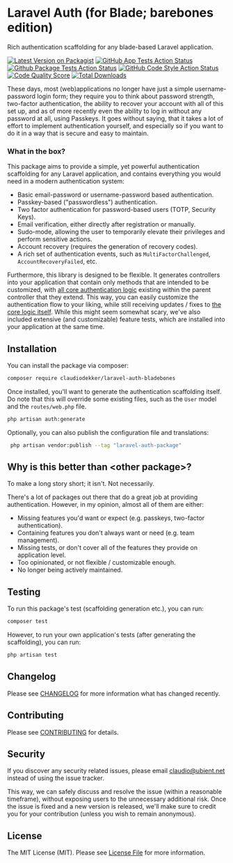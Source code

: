 # Laravel Auth (for Blade; barebones edition)
Rich authentication scaffolding for any blade-based Laravel application.

[![Latest Version on Packagist](https://img.shields.io/packagist/v/claudiodekker/laravel-auth-bladebones.svg)](https://packagist.org/packages/claudiodekker/laravel-auth-bladebones)
[![GitHub App Tests Action Status](https://github.com/claudiodekker/laravel-auth-bladebones/actions/workflows/app-tests.yml/badge.svg)](https://github.com/claudiodekker/laravel-auth-bladebones/actions/workflows/app-tests.yml)
[![Github Package Tests Action Status](https://github.com/claudiodekker/laravel-auth-bladebones/actions/workflows/package-tests.yml/badge.svg)](https://github.com/claudiodekker/laravel-auth-bladebones/actions/workflows/package-tests.yml)
[![GitHub Code Style Action Status](https://img.shields.io/github/actions/workflow/status/claudiodekker/laravel-auth-bladebones/fix-styling.yml?label=code%20style&logo=github&branch=master)](https://github.com/claudiodekker/laravel-auth-bladebones/actions?query=workflow%3A"Check+%26+fix+styling"+branch%3Amaster)
[![Code Quality Score](https://img.shields.io/scrutinizer/g/claudiodekker/laravel-auth-bladebones.svg?logo=scrutinizer)](https://scrutinizer-ci.com/g/claudiodekker/laravel-auth-bladebones)
[![Total Downloads](https://img.shields.io/packagist/dt/claudiodekker/laravel-auth-bladebones.svg)](https://packagist.org/packages/claudiodekker/laravel-auth-bladebones)

These days, most (web)applications no longer have just a simple username-password login form; they require you to think about password strength, two-factor authentication, 
the ability to recover your account with all of this set up, and as of more recently even the ability to log in without any password at all, using Passkeys.
It goes without saying, that it takes a lot of effort to implement authentication yourself, and especially so if you want to do it in a way that is secure and easy to maintain.

### What in the box?

This package aims to provide a simple, yet powerful authentication scaffolding for any Laravel application, and contains everything you would need in a modern authentication system:
- Basic email-password or username-password based authentication.
- Passkey-based ("passwordless") authentication.
- Two factor authentication for password-based users (TOTP, Security Keys).
- Email verification, either directly after registration or manually.
- Sudo-mode, allowing the user to temporarily elevate their privileges and perform sensitive actions.
- Account recovery (requires the generation of recovery codes).
- A rich set of authentication events, such as `MultiFactorChallenged`, `AccountRecoveryFailed`, etc.

Furthermore, this library is designed to be flexible. It generates controllers into your application that contain only methods that are intended to be customized, with [all core authentication logic](https://github.com/claudiodekker/laravel-auth)
existing within the parent controller that they extend. This way, you can easily customize the authentication flow to your liking, while still receiving updates / fixes to [the core logic itself](https://github.com/claudiodekker/laravel-auth).
While this might seem somewhat scary, we've also included extensive (and customizable) feature tests, which are installed into your application at the same time.

## Installation

You can install the package via composer:

```bash
composer require claudiodekker/laravel-auth-bladebones
```

Once installed, you'll want to generate the authentication scaffolding itself.
Do note that this will override some existing files, such as the `User` model and the `routes/web.php` file.

```bash
php artisan auth:generate
```

Optionally, you can also publish the configuration file and translations:
    
```bash
 php artisan vendor:publish --tag "laravel-auth-package"
```

## Why is this better than \<other package>?

To make a long story short; it isn't. Not necessarily.

There's a lot of packages out there that do a great job at providing authentication. However, in my opinion, almost all of them are either:
- Missing features you'd want or expect (e.g. passkeys, two-factor authentication).
- Containing features you don't always want or need (e.g. team management).
- Missing tests, or don't cover all of the features they provide on application level.
- Too opinionated, or not flexible / customizable enough.
- No longer being actively maintained.

## Testing

To run this package's test (scaffolding generation etc.), you can run:

``` bash
composer test
```

However, to run your own application's tests (after generating the scaffolding), you can run:

``` bash
php artisan test
```

## Changelog

Please see [CHANGELOG](CHANGELOG.md) for more information what has changed recently.

## Contributing

Please see [CONTRIBUTING](CONTRIBUTING.md) for details.

## Security

If you discover any security related issues, please email claudio@ubient.net instead of using the issue tracker.

This way, we can safely discuss and resolve the issue (within a reasonable timeframe), without exposing users to the unnecessary additional risk.
Once the issue is fixed and a new version is released, we'll make sure to credit you for your contribution (unless you wish to remain anonymous).

## License

The MIT License (MIT). Please see [License File](LICENSE.md) for more information.
